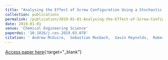 ```yaml
---
title: "Analysing the Effect of Screw Configuration Using a Stochastic Twin-Screw Granulation Model"
collection: publications
permalink: /publication/2019-01-01-Analysing-the-Effect-of-Screw-Configuration-Using-a-Stochastic-Twin-Screw-Granulation-Model
date: 2019-01-01
venue: 'Chemical Engineering Science'
paperdoi: '10.1016/j.ces.2019.03.078'
citation: ' Andrew McGuire,  Sebastian Mosbach,  Gavin Reynolds,  Robert Patterson,  Eric Bringley,  Nick Eaves,  Jochen Dreyer,  Markus Kraft, &quot;Analysing the Effect of Screw Configuration Using a Stochastic Twin-Screw Granulation Model.&quot; Chemical Engineering Science, 2019.'
---
```

[Access paper here](https://doi.org/10.1016/j.ces.2019.03.078){:target="_blank"}
